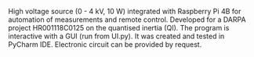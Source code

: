 High voltage source (0 - 4 kV, 10 W) integrated with Raspberry Pi 4B for automation of measurements and remote control.
Developed for a DARPA project HR001118C0125 on the quantised inertia (QI).
The program is interactive with a GUI (run from UI.py).
It was created and tested in PyCharm IDE.
Electronic circuit can be provided by request.
